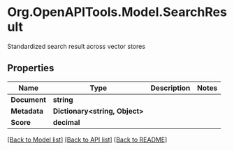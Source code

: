 # Org.OpenAPITools.Model.SearchResult
Standardized search result across vector stores

## Properties

Name | Type | Description | Notes
------------ | ------------- | ------------- | -------------
**Document** | **string** |  | 
**Metadata** | **Dictionary&lt;string, Object&gt;** |  | 
**Score** | **decimal** |  | 

[[Back to Model list]](../../README.md#documentation-for-models) [[Back to API list]](../../README.md#documentation-for-api-endpoints) [[Back to README]](../../README.md)


